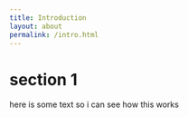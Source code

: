 ```yaml
---
title: Introduction
layout: about
permalink: /intro.html
---
```

# section 1
here is some text so i can see how this works